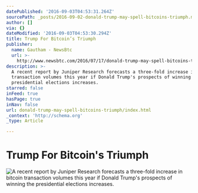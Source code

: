 ```yaml
---
datePublished: '2016-09-03T04:53:31.264Z'
sourcePath: _posts/2016-09-02-donald-trump-may-spell-bitcoins-triumph.md
author: []
via: {}
dateModified: '2016-09-03T04:53:30.294Z'
title: Trump For Bitcoin’s Triumph
publisher:
  name: Gautham - NewsBtc
  url: >-
    http://www.newsbtc.com/2016/07/17/donald-trump-may-spell-bitcoins-triumph-juniper-research/
description: >-
  A recent report by Juniper Research forecasts a three-fold increase in bitcoin
  transaction volumes this year if Donald Trump's prospects of winning the
  presidential elections increases. 
starred: false
inFeed: true
hasPage: true
inNav: false
url: donald-trump-may-spell-bitcoins-triumph/index.html
_context: 'http://schema.org'
_type: Article

---
```

# **Trump For Bitcoin's Triumph**
![A recent report by Juniper Research forecasts a three-fold increase in bitcoin transaction volumes this year if Donald Trump's prospects of winning the presidential elections increases. ](https://the-grid-user-content.s3-us-west-2.amazonaws.com/7aafa908-9e1d-4b7c-ab1d-72e077b7d50e.png)